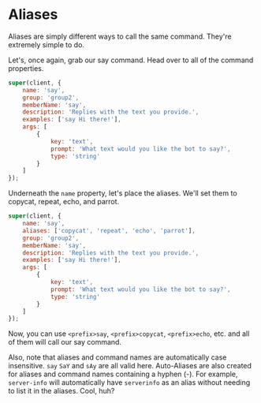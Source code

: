# Aliases

Aliases are simply different ways to call the same command. They're extremely simple to do.

Let's, once again, grab our say command. Head over to all of the command properties.

```js
super(client, {
    name: 'say',
    group: 'group2',
    memberName: 'say',
    description: 'Replies with the text you provide.',
    examples: ['say Hi there!'],
    args: [
        {
            key: 'text',
            prompt: 'What text would you like the bot to say?',
            type: 'string'
        }
    ]
});
```

Underneath the `name` property, let's place the aliases. We'll set them to copycat, repeat, echo, and parrot.

```js
super(client, {
    name: 'say',
    aliases: ['copycat', 'repeat', 'echo', 'parrot'],
    group: 'group2',
    memberName: 'say',
    description: 'Replies with the text you provide.',
    examples: ['say Hi there!'],
    args: [
        {
            key: 'text',
            prompt: 'What text would you like the bot to say?',
            type: 'string'
        }
    ]
});
```

Now, you can use `<prefix>say`, `<prefix>copycat`, `<prefix>echo`, etc. and all of them will call our say command.

Also, note that aliases and command names are automatically case insensitive. `say` `SaY` and `sAy` are all valid here. Auto-Aliases are also created for aliases and command names containing a hyphen \(-\). For example, `server-info` will automatically have `serverinfo` as an alias without needing to list it in the aliases. Cool, huh?

